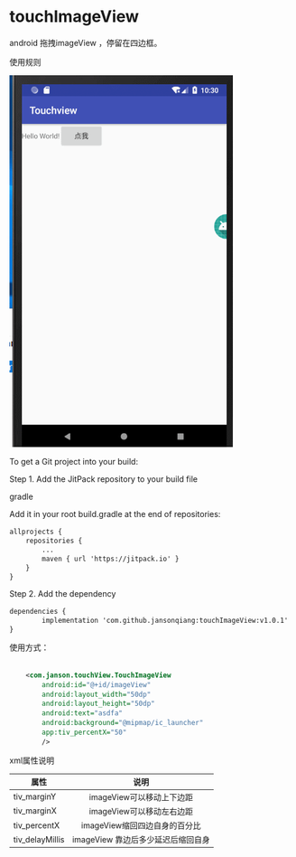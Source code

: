 # touchImageView
android 拖拽imageView ，停留在四边框。


使用规则

 ![image](https://github.com/jansonqiang/touchImageView/blob/master/images/test1.gif?raw=true)


To get a Git project into your build:

Step 1. Add the JitPack repository to your build file

gradle

Add it in your root build.gradle at the end of repositories:

	allprojects {
		repositories {
			...
			maven { url 'https://jitpack.io' }
		}
	}
Step 2. Add the dependency

	dependencies {
	        implementation 'com.github.jansonqiang:touchImageView:v1.0.1'
	}


使用方式：

```xml

    <com.janson.touchView.TouchImageView
        android:id="@+id/imageView"
        android:layout_width="50dp"
        android:layout_height="50dp"
        android:text="asdfa"
        android:background="@mipmap/ic_launcher"
        app:tiv_percentX="50"
        />

```

xml属性说明

|属性           | 说明                           |
| ------------- |:-------------:                 |
| tiv_marginY   | imageView可以移动上下边距      |
| tiv_marginX   | imageView可以移动左右边距      |
| tiv_percentX  | imageView缩回四边自身的百分比                      |
| tiv_delayMillis  | imageView 靠边后多少延迟后缩回自身                       |




